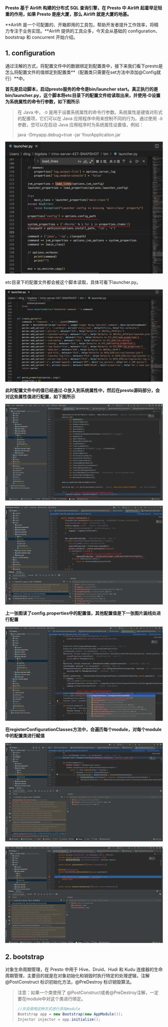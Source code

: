 **Presto 基于 Airlift 构建的分布式 SQL 查询引擎，在 Presto 中 Airlift 起着举足轻重的作用，如果 Presto 是座大厦，那么 Airlift 就是大厦的地基。**

**Airlift 是一个可配置的、开箱即用的工具包，帮助开发者提升工作效率，将精力专注于业务实现。**Airlift 提供的工具众多，今天会从基础的 configuration、 bootstrap 和 concurrent 开始介绍。

## 1. configuration

通过注解的方式，将配置文件中的数据绑定到配置类中，接下来我们看下presto是怎么将配置文件的值绑定到配置类**（配置类只需要在set方法中添加@Config就行）**中。

**首先是启动脚本，启动presto服务的命令是bin/launcher start。真正执行的是bin/launcher.py，这个脚本将etc目录下的配置文件给读取出来，并使用-D设置为系统属性的命令行参数，如下图所示**

> 在 Java 中，`-D` 是用于设置系统属性的命令行参数。系统属性是键值对形式的配置项，它们可以在 Java 应用程序中用来控制不同的行为。通过使用 `-D` 参数，您可以在启动 Java 应用程序时为系统属性设置值，例如：
>
> java -Dmyapp.debug=true -jar YourApplication.jar

![1](../../img/Snipaste_2023-09-07_12-14-18.png)

etc目录下的配置文件都会被这个脚本读取，具体可看下launcher.py。

![1](../../img/Snipaste_2023-09-07_16-16-51.png)

**此时配置文件中的值已经通过-D放入到系统属性中，然后在presto源码部分，会对这些属性值进行配置，如下图所示**

![1](../../img/Snipaste_2023-09-06_22-39-20.png)

![](../../img/Snipaste_2023-09-06_22-26-06.png)

**上一张图读了config.properties中的配置值，其他配置值是下一张图片画线处进行配置**

![](../../img/Snipaste_2023-09-06_22-32-08.png)

**在registerConfigurationClasses方法中，会遍历每个module，对每个module中的配置类进行赋值**

![1](../../img/Snipaste_2023-09-07_16-39-42.png)

![1](../../img/Snipaste_2023-09-07_16-41-26.png)



## 2. bootstrap

对象生命周期管理，在 Presto 中用于 Hive、Druid、Hudi 和 Kudu 连接器的生命周期管理，主要目的就是在对象初始化和销毁时执行特定的处理逻辑，注解 @PostConstruct 标识初始化方法，@PreDestroy 标识销毁算法。

> 注意：如果一个类使用了 @PostConstruct或者@PreDestroy注解，一定要在module中对这个类进行绑定。
>
> ```java
> //并且使用这种方式进行添加module
> Bootstrap app = new Bootstrap(new AppModule());
> Injector injector = app.initialize();
> ```

